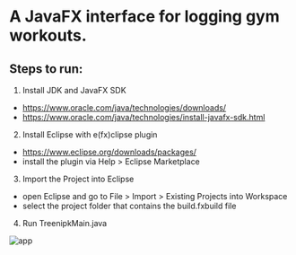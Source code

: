 # A JavaFX interface for logging gym workouts. 

## Steps to run:

1. Install JDK and JavaFX SDK
- https://www.oracle.com/java/technologies/downloads/
- https://www.oracle.com/java/technologies/install-javafx-sdk.html
  
2. Install Eclipse with e(fx)clipse plugin
- https://www.eclipse.org/downloads/packages/
- install the plugin via Help > Eclipse Marketplace

3. Import the Project into Eclipse
- open Eclipse and go to File > Import > Existing Projects into Workspace
- select the project folder that contains the build.fxbuild file

4. Run TreenipkMain.java

![app](https://github.com/user-attachments/assets/9389655c-49e0-4a50-a87b-377cd711e104)
